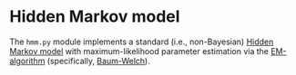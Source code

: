 # Hidden Markov model
The `hmm.py` module implements a standard (i.e., non-Bayesian) [Hidden Markov
model](https://en.wikipedia.org/wiki/Hidden_Markov_model) with
maximum-likelihood parameter estimation via the
[EM-algorithm](https://en.wikipedia.org/wiki/Expectation%E2%80%93maximization_algorithm) (specifically, [Baum-Welch](https://en.wikipedia.org/wiki/Baum%E2%80%93Welch_algorithm)).
